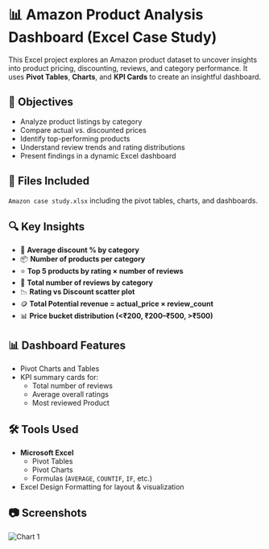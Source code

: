 # 📊 Amazon Product Analysis Dashboard (Excel Case Study)
This Excel project explores an Amazon product dataset to uncover insights into product pricing, discounting, reviews, and category performance. It uses **Pivot Tables**, **Charts**, and **KPI Cards** to create an insightful dashboard.

## 📌 Objectives

- Analyze product listings by category
- Compare actual vs. discounted prices
- Identify top-performing products
- Understand review trends and rating distributions
- Present findings in a dynamic Excel dashboard

## 📁 Files Included
`Amazon case study.xlsx` including the pivot tables, charts, and dashboards.

## 🔍 Key Insights

- 💸 **Average discount % by category**
- 📦 **Number of products per category**
- ⭐ **Top 5 products by rating × number of reviews**
- 🧮 **Total number of reviews by category**
- 📉 **Rating vs Discount scatter plot**
- 🪙 **Total Potential revenue = actual_price × review_count**
- 📊 **Price bucket distribution (<₹200, ₹200–₹500, >₹500)**

## 📊 Dashboard Features

- Pivot Charts and Tables
- KPI summary cards for:
  - Total number of reviews
  - Average overall ratings
  - Most reviewed Product

## 🛠 Tools Used

- **Microsoft Excel**
  - Pivot Tables
  - Pivot Charts
  - Formulas (`AVERAGE`, `COUNTIF`, `IF`, etc.)
- Excel Design Formatting for layout & visualization

## 📷 Screenshots

![Chart 1](https://github.com/user-attachments/assets/245de75b-85ef-4e0c-827b-e612177a2274)
